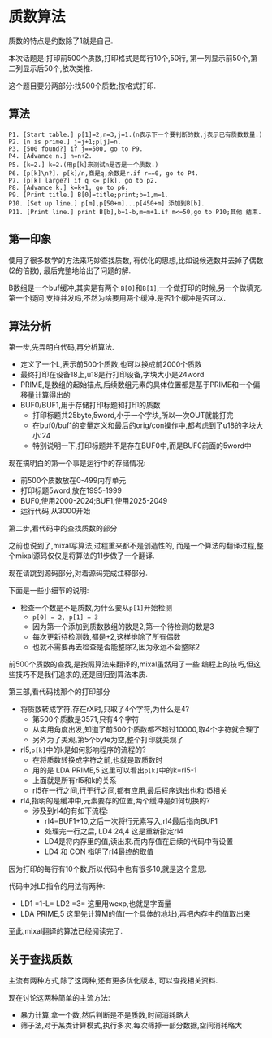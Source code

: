 # 质数算法

质数的特点是约数除了1就是自己.

本次话题是:打印前500个质数,打印格式是每行10个,50行,
第一列显示前50个,第二列显示后50个,依次类推.

这个题目要分两部分:找500个质数;按格式打印.

## 算法

    P1. [Start table.] p[1]=2,n=3,j=1.(n表示下一个要判断的数,j表示已有质数数量.)
    P2. [n is prime.] j=j+1;p[j]=n.
    P3. [500 found?] if j==500, go to P9.
    P4. [Advance n.] n=n+2.
    P5. [k=2.] k=2.(用p[k]来测试n是否是一个质数.)
    P6. [p[k]\n?]. p[k]/n,商是q,余数是r.if r==0, go to P4.
    P7. [p[k] large?] if q <= p[k], go to p2.
    P8. [Advance k.] k=k+1, go to p6.
    P9. [Print title.] B[0]=title;print;b=1,m=1.
    P10. [Set up line.] p[m],p[50+m]...p[450+m] 添加到B[b].
    P11. [Print line.] print B[b],b=1-b,m=m+1.if m<=50,go to P10;其他 结束.

## 第一印象

使用了很多数学的方法来巧妙查找质数,
有优化的思想,比如说候选数并去掉了偶数(2的倍数),
最后完整地给出了问题的解.

B数组是一个buf缓冲,其实是有两个
`B[0]`和`B[1]`,一个做打印的时候,另一个做填充.
第一个疑问:支持并发吗,不然为啥要用两个缓冲.是否1个缓冲是否可以.

## 算法分析

第一步,先弄明白代码,再分析算法.

- 定义了一个L,表示前500个质数,也可以换成前2000个质数
- 最终打印在设备18上,u18是行打印设备,字块大小是24word
- PRIME,是数组的起始锚点,后续数组元素的具体位置都是基于PRIME和一个偏移量计算得出的
- BUF0/BUF1,用于存储打印标题和打印的质数
  - 打印标题共25byte,5word,小于一个字块,所以一次OUT就能打完
  - 在buf0/buf1的变量定义和最后的orig/con操作中,都考虑到了u18的字块大小:24
  - 特别说明一下,打印标题并不是存在BUF0中,而是BUF0前面的5word中

现在搞明白的第一个事是运行中的存储情况:

- 前500个质数放在0-499内存单元
- 打印标题5word,放在1995-1999
- BUF0,使用2000-2024;BUF1,使用2025-2049
- 运行代码,从3000开始

第二步,看代码中的查找质数的部分

之前也说到了,mixal写算法,过程重来都不是创造性的,
而是一个算法的翻译过程,整个mixal源码仅仅是将算法的11步做了一个翻译.

现在请跳到源码部分,对着源码完成注释部分.

下面是一些小细节的说明:

- 检查一个数是不是质数,为什么要从`p[1]`开始检测
  - `p[0] = 2, p[1] = 3`
  - 因为第一个添加到质数数组的数是2,第一个待检测的数是3
  - 每次更新待检测数,都是+2,这样排除了所有偶数
  - 也就不需要再去检查是否能整除2,因为永远不会整除2

前500个质数的查找,是按照算法来翻译的,mixal虽然用了一些
编程上的技巧,但这些技巧不是我们追求的,还是回归到算法本质.

第三部,看代码找那个的打印部分

- 将质数转成字符,存在rX时,只取了4个字符,为什么是4?
  - 第500个质数是3571,只有4个字符
  - 从实用角度出发,知道了前500个质数都不超过10000,取4个字符就合理了
  - 另外为了美观,第5个byte为空,整个打印就美观了
- rI5,`p[k]`中的k是如何影响程序的流程的?
  - 在将质数转换成字符之前,也就是取质数时
  - 用的是 LDA PRIME,5  这里可以看出`p[k]`中的k=rI5-1
  - 上面就是所有rI5和k的关系
  - rI5在一行之间,行于行之间,都有应用,最后程序退出也和rI5相关
- rI4,指明的是缓冲中,元素要存的位置,两个缓冲是如何切换的?
  - 涉及到rI4的有如下流程:
    - rI4=BUF1+10,之后一次将行元素写入,rI4最后指向BUF1
    - 处理完一行之后, LD4 24,4 这是重新指定rI4
    - LD4是将内存里的值,读出来.而内存值在后续的代码中有设置
    - LD4 和 CON 指明了rI4最终的取值

因为打印的每行有10个数,所以代码中也有很多10,就是这个意思.

代码中对LD指令的用法有两种:

- LD1 =1-L=    LD2 =3=  这里用wexp,也就是字面量
- LDA PRIME,5           这里先计算M的值(一个具体的地址),再把内存中的值取出来

至此,mixal翻译的算法已经阅读完了.

## 关于查找质数

主流有两种方式,除了这两种,还有更多优化版本,
可以查找相关资料.

现在讨论这两种简单的主流方法:

- 暴力计算,拿一个数,然后判断是不是质数,时间消耗略大
- 筛子法,对于某类计算模式,执行多次,每次筛掉一部分数据,空间消耗略大
